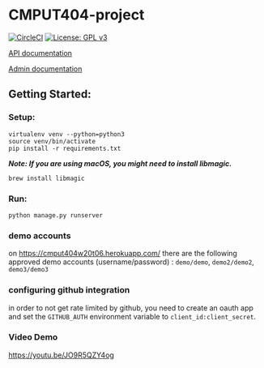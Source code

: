 # CMPUT404-project
[![CircleCI](https://circleci.com/gh/Petelliott/CMPUT404-project.svg?style=svg)](https://circleci.com/gh/Petelliott/CMPUT404-project)
[![License: GPL v3](https://img.shields.io/badge/License-GPLv3-blue.svg)](https://www.gnu.org/licenses/gpl-3.0)


[API documentation](API.md)

[Admin documentation](Admin.md)

## Getting Started:
### Setup:
```
virtualenv venv --python=python3
source venv/bin/activate
pip install -r requirements.txt
```

***Note: If you are using macOS, you might need to install libmagic.***
```
brew install libmagic
```

### Run:
```
python manage.py runserver
```

### demo accounts

on https://cmput404w20t06.herokuapp.com/ there are the following
approved demo accounts (username/password) : `demo/demo`,
`demo2/demo2`, `demo3/demo3`

### configuring github integration

in order to not get rate limited by github, you need to create an
oauth app and set the `GITHUB_AUTH` environment variable to
`client_id:client_secret`.


### Video Demo

https://youtu.be/JO9R5QZY4og
